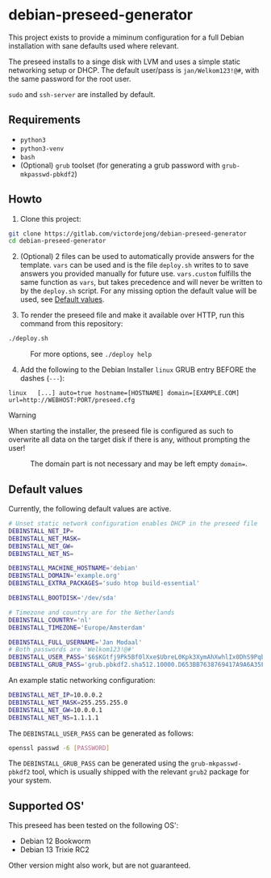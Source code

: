 # debian-preseed-generator

This project exists to provide a miminum configuration for a full Debian installation with sane defaults used where relevant.

The preseed installs to a singe disk with LVM and uses a simple static networking setup or DHCP. The default user/pass is `jan/Welkom123!@#`, with the same password for the root user.

`sudo` and `ssh-server` are installed by default.
## Requirements

- `python3`
- `python3-venv`
- `bash`
- (Optional) `grub` toolset (for generating a grub password with `grub-mkpasswd-pbkdf2`)

## Howto

1. Clone this project:
```bash
git clone https://gitlab.com/victordejong/debian-preseed-generator
cd debian-preseed-generator
```
2. (Optional) 2 files can be used to automatically provide answers for the template. `vars` can be used and is the file `deploy.sh` writes to to save answers you provided manually for future use. `vars.custom` fulfills the same function as `vars`, but takes precedence and will never be written to by the `deploy.sh` script. For any missing option the default value will be used, see [Default values](#default-values).

3. To render the preseed file and make it available over HTTP, run this command from this repository:

```bash
./deploy.sh
```
&nbsp;&nbsp;&nbsp;&nbsp;&nbsp;&nbsp;&nbsp;&nbsp;&nbsp;&nbsp;
For more options, see `./deploy help` 

4. Add the following to the Debian Installer `linux` GRUB entry BEFORE the dashes (`---`):
```text
linux   [...] auto=true hostname=[HOSTNAME] domain=[EXAMPLE.COM] url=http://WEBHOST:PORT/preseed.cfg
```

> [!WARNING]
> When starting the installer, the preseed file is configured as such to overwrite all data on the target disk if there is any, without prompting the user!

&nbsp;&nbsp;&nbsp;&nbsp;&nbsp;&nbsp;&nbsp;&nbsp;&nbsp;&nbsp;
The domain part is not necessary and may be left empty `domain=`.

## Default values

Currently, the following default values are active.
```bash
# Unset static network configuration enables DHCP in the preseed file
DEBINSTALL_NET_IP=
DEBINSTALL_NET_MASK=
DEBINSTALL_NET_GW=
DEBINSTALL_NET_NS=

DEBINSTALL_MACHINE_HOSTNAME='debian'
DEBINSTALL_DOMAIN='example.org'
DEBINSTALL_EXTRA_PACKAGES='sudo htop build-essential'

DEBINSTALL_BOOTDISK='/dev/sda'

# Timezone and country are for the Netherlands
DEBINSTALL_COUNTRY='nl'
DEBINSTALL_TIMEZONE='Europe/Amsterdam'

DEBINSTALL_FULL_USERNAME='Jan Modaal'
# Both passwords are 'Welkom123!@#'
DEBINSTALL_USER_PASS='$6$KGtfj9Pk5Bf0lXxe$UbreL0Kpk3XymAhXwhlIx0DhS9PqbQWtjcrAq8sTBUi/kf4nyl.WgRzEyaSd7HtSvdqHmXS5JZk0G.zvS1YeF0'
DEBINSTALL_GRUB_PASS='grub.pbkdf2.sha512.10000.D653BB7638769417A9A6A35F5E6ACFEB1DDD6C28321581AB800A02278255AF36CEDDA55919D197992590127DEA20957A9A593E8615CDA1729EC30FB76FB85962.906A00F5C102E490C2D61570390F272E7B450466CE6C71D923C4792FD2CAE25D862E6A7915DD3F90669087CFFF2FC2E72BFF95257E7C741893D4D241F0002DB7'
```

An example static networking configuration:
```bash
DEBINSTALL_NET_IP=10.0.0.2
DEBINSTALL_NET_MASK=255.255.255.0
DEBINSTALL_NET_GW=10.0.0.1
DEBINSTALL_NET_NS=1.1.1.1
```

The `DEBINSTALL_USER_PASS` can be generated as follows:
```bash
openssl passwd -6 [PASSWORD]
```

The `DEBINSTALL_GRUB_PASS` can be generated using the `grub-mkpasswd-pbkdf2` tool, which is usually shipped with the relevant `grub2` package for your system.

## Supported OS'

This preseed has been tested on the following OS':

 - Debian 12 Bookworm
 - Debian 13 Trixie RC2

Other version might also work, but are not guaranteed.
